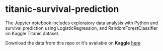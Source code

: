 # titanic-survival-prediction

The Jupyter notebook includes exploratory data analysis with Python and survival prediction using LogisticRegression, and RandomForestClassifier on Kaggle Titanic dataset.

Download the data from this repo or it's available on **Kaggle** [here](https://www.kaggle.com/c/titanic/data)
